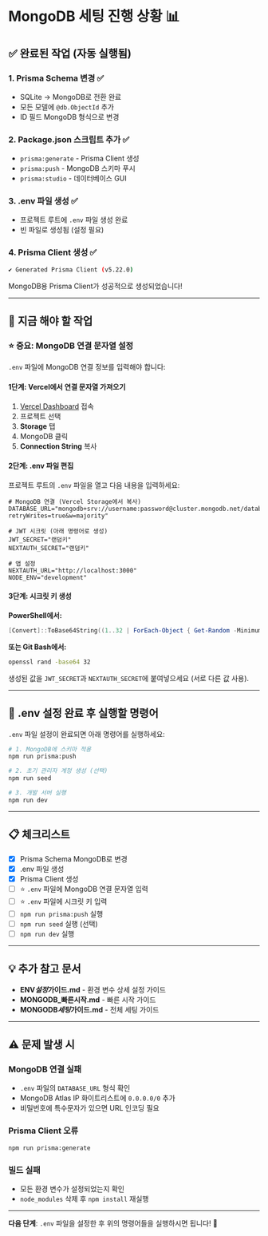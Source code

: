 # MongoDB 세팅 진행 상황 📊

## ✅ 완료된 작업 (자동 실행됨)

### 1. Prisma Schema 변경 ✅

-   SQLite → MongoDB로 전환 완료
-   모든 모델에 `@db.ObjectId` 추가
-   ID 필드 MongoDB 형식으로 변경

### 2. Package.json 스크립트 추가 ✅

-   `prisma:generate` - Prisma Client 생성
-   `prisma:push` - MongoDB 스키마 푸시
-   `prisma:studio` - 데이터베이스 GUI

### 3. .env 파일 생성 ✅

-   프로젝트 루트에 `.env` 파일 생성 완료
-   빈 파일로 생성됨 (설정 필요)

### 4. Prisma Client 생성 ✅

```bash
✔ Generated Prisma Client (v5.22.0)
```

MongoDB용 Prisma Client가 성공적으로 생성되었습니다!

---

## 🔄 지금 해야 할 작업

### ⭐ 중요: MongoDB 연결 문자열 설정

`.env` 파일에 MongoDB 연결 정보를 입력해야 합니다:

#### 1단계: Vercel에서 연결 문자열 가져오기

1. [Vercel Dashboard](https://vercel.com) 접속
2. 프로젝트 선택
3. **Storage** 탭
4. MongoDB 클릭
5. **Connection String** 복사

#### 2단계: .env 파일 편집

프로젝트 루트의 `.env` 파일을 열고 다음 내용을 입력하세요:

```env
# MongoDB 연결 (Vercel Storage에서 복사)
DATABASE_URL="mongodb+srv://username:password@cluster.mongodb.net/database?retryWrites=true&w=majority"

# JWT 시크릿 (아래 명령어로 생성)
JWT_SECRET="랜덤키"
NEXTAUTH_SECRET="랜덤키"

# 앱 설정
NEXTAUTH_URL="http://localhost:3000"
NODE_ENV="development"
```

#### 3단계: 시크릿 키 생성

**PowerShell에서:**

```powershell
[Convert]::ToBase64String((1..32 | ForEach-Object { Get-Random -Minimum 0 -Maximum 256 }))
```

**또는 Git Bash에서:**

```bash
openssl rand -base64 32
```

생성된 값을 `JWT_SECRET`과 `NEXTAUTH_SECRET`에 붙여넣으세요 (서로 다른 값 사용).

---

## 🚀 .env 설정 완료 후 실행할 명령어

`.env` 파일 설정이 완료되면 아래 명령어를 실행하세요:

```bash
# 1. MongoDB에 스키마 적용
npm run prisma:push

# 2. 초기 관리자 계정 생성 (선택)
npm run seed

# 3. 개발 서버 실행
npm run dev
```

---

## 📋 체크리스트

-   [x] Prisma Schema MongoDB로 변경
-   [x] .env 파일 생성
-   [x] Prisma Client 생성
-   [ ] ⭐ `.env` 파일에 MongoDB 연결 문자열 입력
-   [ ] ⭐ `.env` 파일에 시크릿 키 입력
-   [ ] `npm run prisma:push` 실행
-   [ ] `npm run seed` 실행 (선택)
-   [ ] `npm run dev` 실행

---

## 💡 추가 참고 문서

-   **ENV*설정*가이드.md** - 환경 변수 상세 설정 가이드
-   **MONGODB\_빠른시작.md** - 빠른 시작 가이드
-   **MONGODB*세팅*가이드.md** - 전체 세팅 가이드

---

## ⚠️ 문제 발생 시

### MongoDB 연결 실패

-   `.env` 파일의 `DATABASE_URL` 형식 확인
-   MongoDB Atlas IP 화이트리스트에 `0.0.0.0/0` 추가
-   비밀번호에 특수문자가 있으면 URL 인코딩 필요

### Prisma Client 오류

```bash
npm run prisma:generate
```

### 빌드 실패

-   모든 환경 변수가 설정되었는지 확인
-   `node_modules` 삭제 후 `npm install` 재실행

---

**다음 단계**: `.env` 파일을 설정한 후 위의 명령어들을 실행하시면 됩니다! 🎉
